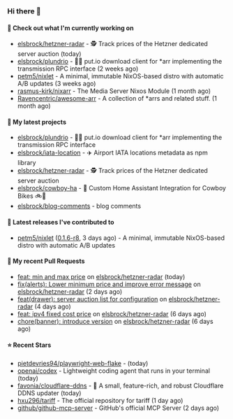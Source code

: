 ### Hi there 👋

#### 👷 Check out what I'm currently working on

- [elsbrock/hetzner-radar](https://github.com/elsbrock/hetzner-radar) - 🕵️ Track prices of the Hetzner dedicated server auction (today)
- [elsbrock/plundrio](https://github.com/elsbrock/plundrio) - 🏴‍☠️ put.io download client for *arr implementing the transmission RPC interface (2 weeks ago)
- [petm5/nixlet](https://github.com/petm5/nixlet) - A minimal, immutable NixOS-based distro with automatic A/B updates (3 weeks ago)
- [rasmus-kirk/nixarr](https://github.com/rasmus-kirk/nixarr) - The Media Server Nixos Module (1 month ago)
- [Ravencentric/awesome-arr](https://github.com/Ravencentric/awesome-arr) - A collection of *arrs and related stuff. (1 month ago)

#### 🌱 My latest projects

- [elsbrock/plundrio](https://github.com/elsbrock/plundrio) - 🏴‍☠️ put.io download client for *arr implementing the transmission RPC interface
- [elsbrock/iata-location](https://github.com/elsbrock/iata-location) - ✈️ Airport IATA locations metadata as npm library
- [elsbrock/hetzner-radar](https://github.com/elsbrock/hetzner-radar) - 🕵️ Track prices of the Hetzner dedicated server auction
- [elsbrock/cowboy-ha](https://github.com/elsbrock/cowboy-ha) - 🤠 Custom Home Assistant Integration for Cowboy Bikes 🚲💨
- [elsbrock/blog-comments](https://github.com/elsbrock/blog-comments) - blog comments

#### 🔭 Latest releases I've contributed to

- [petm5/nixlet](https://github.com/petm5/nixlet) ([0.1.6-r8](https://github.com/petm5/nixlet/releases/tag/0.1.6-r8), 3 days ago) - A minimal, immutable NixOS-based distro with automatic A/B updates

#### 🔨 My recent Pull Requests

- [feat: min and max price](https://github.com/elsbrock/hetzner-radar/pull/159) on [elsbrock/hetzner-radar](https://github.com/elsbrock/hetzner-radar) (today)
- [fix(alerts): Lower minimum price and improve error message](https://github.com/elsbrock/hetzner-radar/pull/156) on [elsbrock/hetzner-radar](https://github.com/elsbrock/hetzner-radar) (2 days ago)
- [feat(drawer): server auction list for configuration](https://github.com/elsbrock/hetzner-radar/pull/153) on [elsbrock/hetzner-radar](https://github.com/elsbrock/hetzner-radar) (4 days ago)
- [feat: ipv4 fixed cost price](https://github.com/elsbrock/hetzner-radar/pull/149) on [elsbrock/hetzner-radar](https://github.com/elsbrock/hetzner-radar) (6 days ago)
- [chore(banner): introduce version](https://github.com/elsbrock/hetzner-radar/pull/148) on [elsbrock/hetzner-radar](https://github.com/elsbrock/hetzner-radar) (6 days ago)

#### ⭐ Recent Stars

- [pietdevries94/playwright-web-flake](https://github.com/pietdevries94/playwright-web-flake) -  (today)
- [openai/codex](https://github.com/openai/codex) - Lightweight coding agent that runs in your terminal (today)
- [favonia/cloudflare-ddns](https://github.com/favonia/cloudflare-ddns) - 🌟 A small, feature-rich, and robust Cloudflare DDNS updater (today)
- [hxu296/tariff](https://github.com/hxu296/tariff) - The official repository for tariff (1 day ago)
- [github/github-mcp-server](https://github.com/github/github-mcp-server) - GitHub&#39;s official MCP Server (2 days ago)
